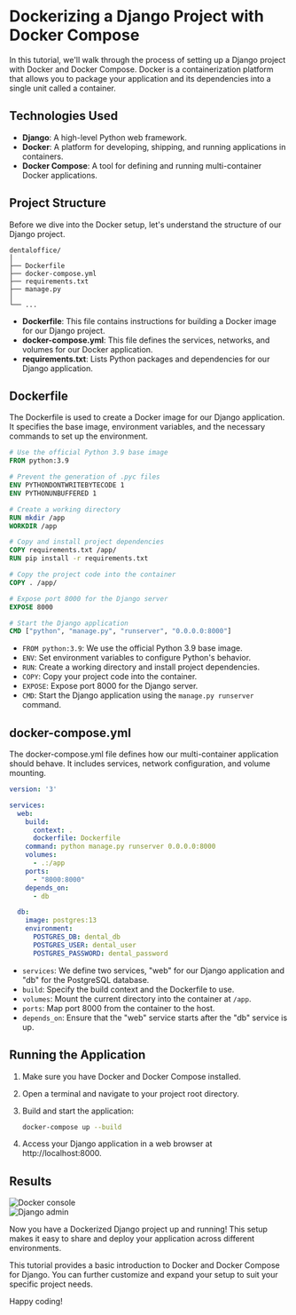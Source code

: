 # Dockerizing a Django Project with Docker Compose

In this tutorial, we'll walk through the process of setting up a Django project with Docker and Docker Compose. Docker is a containerization platform that allows you to package your application and its dependencies into a single unit called a container.

## Technologies Used

- **Django**: A high-level Python web framework.
- **Docker**: A platform for developing, shipping, and running applications in containers.
- **Docker Compose**: A tool for defining and running multi-container Docker applications.

## Project Structure

Before we dive into the Docker setup, let's understand the structure of our Django project.

```
dentaloffice/
│
├── Dockerfile
├── docker-compose.yml
├── requirements.txt
├── manage.py
│
└── ...
```

- **Dockerfile**: This file contains instructions for building a Docker image for our Django project.
- **docker-compose.yml**: This file defines the services, networks, and volumes for our Docker application.
- **requirements.txt**: Lists Python packages and dependencies for our Django application.

## Dockerfile

The Dockerfile is used to create a Docker image for our Django application. It specifies the base image, environment variables, and the necessary commands to set up the environment.

```dockerfile
# Use the official Python 3.9 base image
FROM python:3.9

# Prevent the generation of .pyc files
ENV PYTHONDONTWRITEBYTECODE 1
ENV PYTHONUNBUFFERED 1

# Create a working directory
RUN mkdir /app
WORKDIR /app

# Copy and install project dependencies
COPY requirements.txt /app/
RUN pip install -r requirements.txt

# Copy the project code into the container
COPY . /app/

# Expose port 8000 for the Django server
EXPOSE 8000

# Start the Django application
CMD ["python", "manage.py", "runserver", "0.0.0.0:8000"]
```

- `FROM python:3.9`: We use the official Python 3.9 base image.
- `ENV`: Set environment variables to configure Python's behavior.
- `RUN`: Create a working directory and install project dependencies.
- `COPY`: Copy your project code into the container.
- `EXPOSE`: Expose port 8000 for the Django server.
- `CMD`: Start the Django application using the `manage.py runserver` command.

## docker-compose.yml

The docker-compose.yml file defines how our multi-container application should behave. It includes services, network configuration, and volume mounting.

```yaml
version: '3'

services:
  web:
    build:
      context: .
      dockerfile: Dockerfile
    command: python manage.py runserver 0.0.0.0:8000
    volumes:
      - .:/app
    ports:
      - "8000:8000"
    depends_on:
      - db

  db:
    image: postgres:13
    environment:
      POSTGRES_DB: dental_db
      POSTGRES_USER: dental_user
      POSTGRES_PASSWORD: dental_password
```

- `services`: We define two services, "web" for our Django application and "db" for the PostgreSQL database.
- `build`: Specify the build context and the Dockerfile to use.
- `volumes`: Mount the current directory into the container at `/app`.
- `ports`: Map port 8000 from the container to the host.
- `depends_on`: Ensure that the "web" service starts after the "db" service is up.

## Running the Application

1. Make sure you have Docker and Docker Compose installed.

2. Open a terminal and navigate to your project root directory.

3. Build and start the application:

   ```bash
   docker-compose up --build
   ```

4. Access your Django application in a web browser at http://localhost:8000.

## Results

![Docker console](https://lh3.googleusercontent.com/u/2/drive-viewer/AK7aPaCyzFaH-vJI2UDeaVqyRNOiUwocuq9c4TSvdwwfmiPh2V52-6888CC5bwnmH8n91TDF79jYCpHSZAaGTgrTNMs7NBfjkw=w1920-h1080)  
![Django admin](https://lh3.googleusercontent.com/u/2/drive-viewer/AK7aPaAbQOsY9Es5YkjuT1DVrlhe-T_Dh1Rz_Re0a3WymyVdaUa2DSpe-L-NloO2kIQT2Lf2OGDC6njgLs4zlhN_NYGWDbGp=w1920-h1080)

Now you have a Dockerized Django project up and running! This setup makes it easy to share and deploy your application across different environments.

This tutorial provides a basic introduction to Docker and Docker Compose for Django. You can further customize and expand your setup to suit your specific project needs.

Happy coding!
